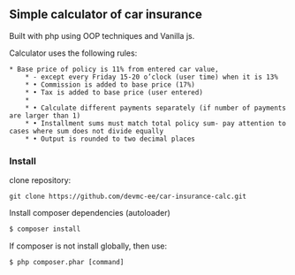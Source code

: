 ## Simple calculator of car insurance 

Built with php using OOP techniques and Vanilla js. 



Calculator uses the following rules:

    * Base price of policy is 11% from entered car value,
        * - except every Friday 15-20 o’clock (user time) when it is 13%
        * • Commission is added to base price (17%)
        * • Tax is added to base price (user entered)
        *
        * • Calculate different payments separately (if number of payments are larger than 1)
        * • Installment sums must match total policy sum- pay attention to cases where sum does not divide equally
        * • Output is rounded to two decimal places
        


### Install

clone repository:

````
git clone https://github.com/devmc-ee/car-insurance-calc.git
````

Install composer dependencies (autoloader)

````bash
$ composer install
````

If composer is not install globally, then use: 
````
$ php composer.phar [command]

````
